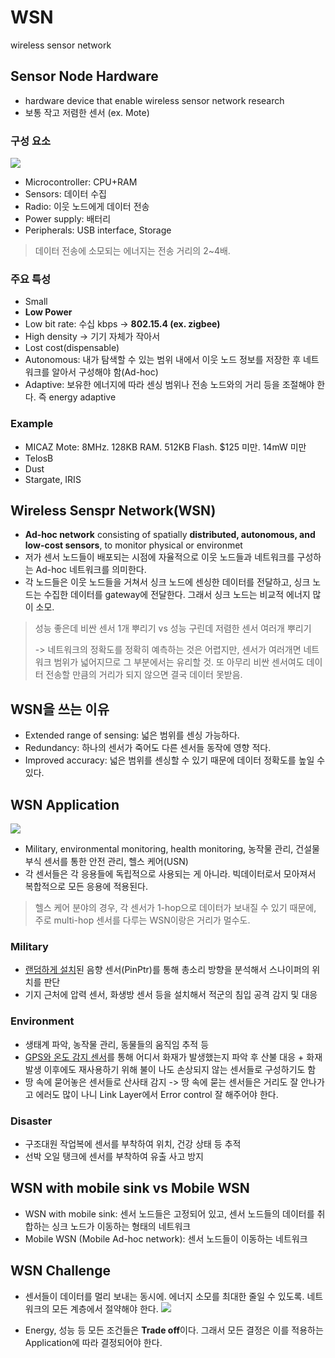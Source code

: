 # WSN

wireless sensor network

## Sensor Node Hardware

- hardware device that enable wireless sensor network research
- 보통 작고 저렴한 센서 (ex. Mote)

### 구성 요소
![](https://i.imgur.com/TzrFdKy.png)

- Microcontroller: CPU+RAM
- Sensors: 데이터 수집
- Radio: 이웃 노드에게 데이터 전송 
- Power supply: 배터리
- Peripherals: USB interface, Storage 

> 데이터 전송에 소모되는 에너지는 전송 거리의 2~4배. 
>

### 주요 특성 

- Small 
- **Low Power** 
- Low bit rate: 수십 kbps -> **802.15.4 (ex. zigbee)**
- High density -> 기기 자체가 작아서
- Lost cost(dispensable)
- Autonomous: 내가 탐색할 수 있는 범위 내에서 이웃 노드 정보를 저장한 후 네트워크를 알아서 구성해야 함(Ad-hoc)
- Adaptive: 보유한 에너지에 따라 센싱 범위나 전송 노드와의 거리 등을 조절해야 한다. 즉 energy adaptive

### Example

- MICAZ Mote: 8MHz. 128KB RAM. 512KB Flash. $125 미만. 14mW 미만
- TelosB 
- Dust 
- Stargate, IRIS

## Wireless Senspr Network(WSN)

- **Ad-hoc network** consisting of spatially **distributed, autonomous, and low-cost sensors**, to monitor physical or environmet
- 저가 센서 노드들이 배포되는 시점에 자율적으로 이웃 노드들과 네트워크를 구성하는 Ad-hoc 네트워크를 의미한다.
- 각 노드들은 이웃 노드들을 거쳐서 싱크 노드에 센싱한 데이터를 전달하고, 싱크 노드는 수집한 데이터를 gateway에 전달한다. 그래서 싱크 노드는 비교적 에너지 많이 소모.

> 성능 좋은데 비싼 센서 1개 뿌리기 vs 성능 구린데 저렴한 센서 여러개 뿌리기
>
> -> 네트워크의 정확도를 정확히 예측하는 것은 어렵지만, 센서가 여러개면 네트워크 범위가 넓어지므로 그 부분에서는 유리할 것. 또 아무리 비싼 센서여도 데이터 전송할 만큼의 거리가 되지 않으면 결국 데이터 못받음. 

## WSN을 쓰는 이유

- Extended range of sensing: 넓은 범위를 센싱 가능하다.
- Redundancy: 하나의 센서가 죽어도 다른 센서들 동작에 영향 적다.
- Improved accuracy: 넓은 범위를 센싱할 수 있기 때문에 데이터 정확도를 높일 수 있다.

## WSN Application
![](https://i.imgur.com/7Lc97Qd.png)


- Military, environmental monitoring, health monitoring, 농작물 관리, 건설물 부식 센서를 통한 안전 관리, 헬스 케어(USN)
- 각 센서들은 각 응용들에 독립적으로 사용되는 게 아니라. 빅데이터로서 모아져서 복합적으로 모든 응용에 적용된다.

> 헬스 케어 분야의 경우, 각 센서가 1-hop으로 데이터가 보내질 수 있기 때문에, 주로 multi-hop 센서를 다루는 WSN이랑은 거리가 멀수도.

### Military

- <u>랜덤하게 설치</u>된 음향 센서(PinPtr)를 통해 총소리 방향을 분석해서 스나이퍼의 위치를 판단
- 기지 근처에 압력 센서, 화생방 센서 등을 설치해서 적군의 침입 공격 감지 및 대응

### Environment

- 생태계 파악, 농작물 관리, 동물들의 움직임 추적 등
- <u>GPS와 온도 감지 센서</u>를 통해 어디서 화재가 발생했는지 파악 후 산불 대응 + 화재 발생 이후에도 재사용하기 위해 불이 나도 손상되지 않는 센서들로 구성하기도 함
- 땅 속에 묻어놓은 센서들로 산사태 감지 -> 땅 속에 묻는 센서들은 거리도 잘 안나가고 에러도 많이 나니 Link Layer에서 Error control 잘 해주어야 한다. 

### Disaster

- 구조대원 작업복에 센서를 부착하여 위치, 건강 상태 등 추적 
- 선박 오일 탱크에 센서를 부착하여 유출 사고 방지 

## WSN with mobile sink vs Mobile WSN 

- WSN with mobile sink: 센서 노드들은 고정되어 있고, 센서 노드들의 데이터를 취합하는 싱크 노드가 이동하는 형태의 네트워크
- Mobile WSN (Mobile Ad-hoc network): 센서 노드들이 이동하는 네트워크

## WSN Challenge

- 센서들이 데이터를 멀리 보내는 동시에. 에너지 소모를 최대한 줄일 수 있도록. 네트워크의 모든 계층에서 절약해야 한다. ![](https://i.imgur.com/0FUm5aD.png)

- Energy, 성능 등 모든 조건들은 **Trade off**이다. 그래서 모든 결정은 이를 적용하는 Application에 따라 결정되어야 한다. 

